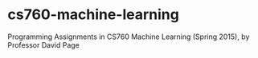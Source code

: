 # cs760-machine-learning
Programming Assignments in CS760 Machine Learning (Spring 2015), by Professor David Page
